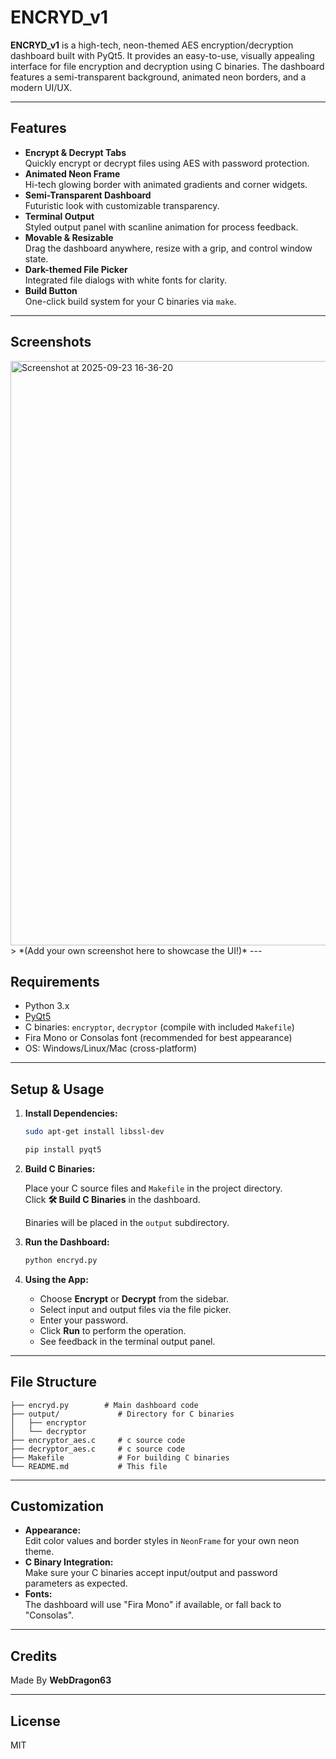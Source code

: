 # ENCRYD_v1

**ENCRYD_v1** is a high-tech, neon-themed AES encryption/decryption dashboard built with PyQt5. It provides an easy-to-use, visually appealing interface for file encryption and decryption using C binaries. The dashboard features a semi-transparent background, animated neon borders, and a modern UI/UX.

---

## Features

- **Encrypt & Decrypt Tabs**  
  Quickly encrypt or decrypt files using AES with password protection.
- **Animated Neon Frame**  
  Hi-tech glowing border with animated gradients and corner widgets.
- **Semi-Transparent Dashboard**  
  Futuristic look with customizable transparency.
- **Terminal Output**  
  Styled output panel with scanline animation for process feedback.
- **Movable & Resizable**  
  Drag the dashboard anywhere, resize with a grip, and control window state.
- **Dark-themed File Picker**  
  Integrated file dialogs with white fonts for clarity.
- **Build Button**  
  One-click build system for your C binaries via `make`.

---

## Screenshots
  
<img width="1242" height="935" alt="Screenshot at 2025-09-23 16-36-20" src="https://github.com/user-attachments/assets/f65c6c4a-5190-4855-a8b0-2ca3386bf301" />
> *(Add your own screenshot here to showcase the UI!)*
---

## Requirements

- Python 3.x
- [PyQt5](https://pypi.org/project/PyQt5/)
- C binaries: `encryptor`, `decryptor` (compile with included `Makefile`)
- Fira Mono or Consolas font (recommended for best appearance)
- OS: Windows/Linux/Mac (cross-platform)

---

## Setup & Usage

1. **Install Dependencies:**

   ```bash
   sudo apt-get install libssl-dev

   pip install pyqt5
   ```

2. **Build C Binaries:**

   Place your C source files and `Makefile` in the project directory.  
   Click **🛠 Build C Binaries** in the dashboard.

   Binaries will be placed in the `output` subdirectory.

3. **Run the Dashboard:**

   ```bash
   python encryd.py
   ```

4. **Using the App:**

   - Choose **Encrypt** or **Decrypt** from the sidebar.
   - Select input and output files via the file picker.
   - Enter your password.
   - Click **Run** to perform the operation.
   - See feedback in the terminal output panel.

---

## File Structure

```
├── encryd.py        # Main dashboard code
├── output/             # Directory for C binaries
│   ├── encryptor
│   └── decryptor
├── encryptor_aes.c     # c source code
├── decryptor_aes.c     # c source code
├── Makefile            # For building C binaries
└── README.md           # This file

```

---

## Customization

- **Appearance:**  
  Edit color values and border styles in `NeonFrame` for your own neon theme.
- **C Binary Integration:**  
  Make sure your C binaries accept input/output and password parameters as expected.
- **Fonts:**  
  The dashboard will use "Fira Mono" if available, or fall back to "Consolas".

---

## Credits

Made By **WebDragon63**
  
---

## License

MIT
